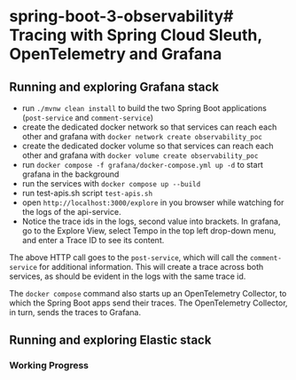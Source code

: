 # spring-boot-3-observability# Tracing with Spring Cloud Sleuth, OpenTelemetry and Grafana

## Running and exploring Grafana stack

- run `./mvnw clean install` to build the two Spring Boot applications (`post-service` and `comment-service`)
- create the dedicated docker network so that services can reach each other and grafana with `docker network create observability_poc`
- create the dedicated docker volume so that services can reach each other and grafana with `docker volume create observability_poc`
- run `docker compose -f grafana/docker-compose.yml up -d` to start grafana in the background
- run the services with `docker compose up --build`
- run test-apis.sh script `test-apis.sh`
- open `http://localhost:3000/explore` in you browser while watching for the logs of the api-service.
- Notice the trace ids in the logs, second value into brackets. In grafana, go to the Explore View, select Tempo in the top left drop-down menu, and enter a Trace ID to see its content.

The above HTTP call goes to the `post-service`, which will call the `comment-service` for additional information. This will create a trace across both services, as should be evident in the logs with the same trace id.

The `docker compose` command also starts up an OpenTelemetry Collector, to which the Spring Boot apps send their traces. The OpenTelemetry Collector, in turn, sends the traces to Grafana.

## Running and exploring Elastic stack

### Working Progress
